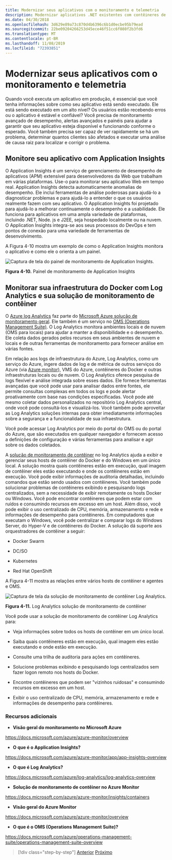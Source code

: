 ```yaml
---
title: Modernizar seus aplicativos com o monitoramento e telemetria
description: Modernizar aplicativos .NET existentes com contêineres de nuvem e Windows do Azure | Modernizar seus aplicativos com monitoramento e telemetria
ms.date: 04/30/2018
ms.openlocfilehash: 3d629e89a73c870d4b6396c6b1d0ecbe95b79ead
ms.sourcegitcommit: 22be09204266253d45ece46f51cc6f080f2b3fd6
ms.translationtype: MT
ms.contentlocale: pt-BR
ms.lasthandoff: 11/08/2019
ms.locfileid: "72393851"
---
```

# <a name="modernize-your-apps-with-monitoring-and-telemetry"></a>Modernizar seus aplicativos com o monitoramento e telemetria

Quando você executa um aplicativo em produção, é essencial que você tenha informações sobre como seu aplicativo está sendo executado. Ele está sendo executado em um alto nível? Os usuários estão recebendo erros ou o aplicativo é estável e confiável? Você precisa de monitoramento avançado de desempenho, alertas avançados e painéis para ajudar a garantir que seu aplicativo esteja disponível e funcionando conforme o esperado. Você também precisa ser capaz de ver rapidamente se há um problema, determinar quantos clientes são afetados e executar uma análise de causa raiz para localizar e corrigir o problema.

## <a name="monitor-your-application-with-application-insights"></a>Monitore seu aplicativo com Application Insights

O Application Insights é um serviço de gerenciamento de desempenho de aplicativos (APM) extensível para desenvolvedores da Web que trabalham em várias plataformas. Use-o para monitorar seu aplicativo Web em tempo real. Application Insights detecta automaticamente anomalias de desempenho. Ele inclui ferramentas de análise poderosas para ajudá-lo a diagnosticar problemas e para ajudá-lo a entender o que os usuários realmente fazem com seu aplicativo. O Application Insights foi projetado para ajudá-lo a melhorar continuamente o desempenho e a usabilidade. Ele funciona para aplicativos em uma ampla variedade de plataformas, incluindo .NET, Node. js e J2EE, seja hospedado localmente ou na nuvem. O Application Insights integra-se aos seus processos do DevOps e tem pontos de conexão para uma variedade de ferramentas de desenvolvimento.

A Figura 4-10 mostra um exemplo de como o Application Insights monitora o aplicativo e como ele o orienta a um painel.

![Captura de tela do painel de monitoramento de Application Insights.](./media/modernize-your-apps-with-monitoring-and-telemetry/application-insights-monitoring-dashboard.png)

**Figura 4-10.** Painel de monitoramento de Application Insights

## <a name="monitor-your-docker-infrastructure-with-log-analytics-and-its-container-monitoring-solution"></a>Monitorar sua infraestrutura do Docker com Log Analytics e sua solução de monitoramento de contêiner

O [Azure log Analytics](https://docs.microsoft.com/azure/log-analytics/log-analytics-overview) faz parte do [Microsoft Azure solução de monitoramento geral](https://docs.microsoft.com/azure/monitoring-and-diagnostics/monitoring-overview). Ele também é um serviço no [OMS (Operations Management Suite)](https://docs.microsoft.com/azure/operations-management-suite/operations-management-suite-overview). O Log Analytics monitora ambientes locais e de nuvem (OMS para locais) para ajudar a manter a disponibilidade e o desempenho. Ele coleta dados gerados pelos recursos em seus ambientes de nuvem e locais e de outras ferramentas de monitoramento para fornecer análise em várias fontes.

Em relação aos logs de infraestrutura do Azure, Log Analytics, como um serviço do Azure, ingere dados de log e de métrica de outros serviços do Azure (via [Azure monitor](https://docs.microsoft.com/azure/monitoring-and-diagnostics/monitoring-overview-azure-monitor)), VMS do Azure, contêineres do Docker e outras infraestruturas locais ou de nuvem. O Log Analytics oferece pesquisa de logs flexível e análise integrada sobre esses dados. Ele fornece ferramentas avançadas que você pode usar para analisar dados entre fontes, ele permite consultas complexas em todos os logs e pode alertar proativamente com base nas condições especificadas. Você pode até mesmo coletar dados personalizados no repositório Log Analytics central, onde você pode consultá-los e visualizá-los. Você também pode aproveitar as Log Analytics soluções internas para obter imediatamente informações sobre a segurança e a funcionalidade de sua infraestrutura.

Você pode acessar Log Analytics por meio do portal do OMS ou do portal do Azure, que são executados em qualquer navegador e fornecem acesso a definições de configuração e várias ferramentas para analisar e agir sobre os dados coletados.

A [solução de monitoramento de contêiner](https://docs.microsoft.com/azure/log-analytics/log-analytics-containers) no log Analytics ajuda a exibir e gerenciar seus hosts de contêiner do Docker e do Windows em um único local. A solução mostra quais contêineres estão em execução, qual imagem de contêiner eles estão executando e onde os contêineres estão em execução. Você pode exibir informações de auditoria detalhadas, incluindo comandos que estão sendo usados com contêineres. Você também pode solucionar problemas de contêineres exibindo e pesquisando logs centralizados, sem a necessidade de exibir remotamente os hosts Docker ou Windows. Você pode encontrar contêineres que podem estar com ruídos e consumindo recursos em excesso em um host. Além disso, você pode exibir o uso centralizado de CPU, memória, armazenamento e rede e informações de desempenho para contêineres. Em computadores que executam o Windows, você pode centralizar e comparar logs do Windows Server, do Hyper-V e de contêineres do Docker. A solução dá suporte aos orquestradores de contêiner a seguir:

- Docker Swarm

- DC/SO

- Kubernetes

- Red Hat OpenShift

A Figura 4-11 mostra as relações entre vários hosts de contêiner e agentes e OMS.

![Captura de tela da solução de monitoramento de contêiner Log Analytics.](./media/modernize-your-apps-with-monitoring-and-telemetry/log-analytics-container-monitoring-solution.png)

**Figura 4-11.** Log Analytics solução de monitoramento de contêiner

Você pode usar a solução de monitoramento de contêiner Log Analytics para:

- Veja informações sobre todos os hosts de contêiner em um único local.

- Saiba quais contêineres estão em execução, qual imagem eles estão executando e onde estão em execução.

- Consulte uma trilha de auditoria para ações em contêineres.

- Solucione problemas exibindo e pesquisando logs centralizados sem fazer logon remoto nos hosts do Docker.

- Encontre contêineres que podem ser "vizinhos ruidosas" e consumindo recursos em excesso em um host.

- Exibir o uso centralizado de CPU, memória, armazenamento e rede e informações de desempenho para contêineres.

### <a name="additional-resources"></a>Recursos adicionais

- **Visão geral do monitoramento no Microsoft Azure**

<https://docs.microsoft.com/azure/azure-monitor/overview>

- **O que é o Application Insights?**

<https://docs.microsoft.com/azure/azure-monitor/app/app-insights-overview>

- **O que é Log Analytics?**

<https://docs.microsoft.com/azure/log-analytics/log-analytics-overview>

- **Solução de monitoramento de contêiner no Azure Monitor**

<https://docs.microsoft.com/azure/azure-monitor/insights/containers>

- **Visão geral do Azure Monitor**

<https://docs.microsoft.com/azure/azure-monitor/overview>

- **O que é o OMS (Operations Management Suite)?**

<https://docs.microsoft.com/azure/operations-management-suite/operations-management-suite-overview>

>[!div class="step-by-step"]
>[Anterior](build-resilient-services-ready-for-the-cloud-embrace-transient-failures-in-the-cloud.md)
>[Próximo](life-cycle-ci-cd-pipelines-devops-tools.md)
